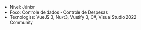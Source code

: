 
- Nível: Júnior
- Foco: Controle de dados - Controle de Despesas
- Tecnologias: VueJS 3, Nuxt3, Vuetify 3, C#, Visual Studio 2022 Community